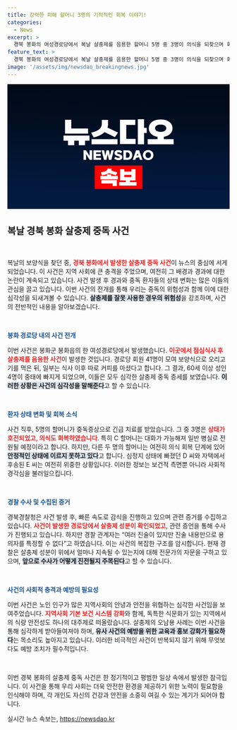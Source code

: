 ```yaml
---
title: 강력한 피해 할머니 3명의 기적적인 회복 이야기!
categories:
  - News
excerpt: >
  경북 봉화의 여성경로당에서 복날 살충제를 음용한 할머니 5명 중 3명이 의식을 되찾으며 회복 중이다. 한 할머니는 대화도 가능해 일반 병실로 전원 예정이다. 경찰은 사건의 경위를 조사 중이다. 클릭해 사건의 전말을 알아보세요!
feature_text: >
  경북 봉화의 여성경로당에서 복날 살충제를 음용한 할머니 5명 중 3명이 의식을 되찾으며 회복 중이다. 한 할머니는 대화도 가능해 일반 병실로 전원 예정이다. 경찰은 사건의 경위를 조사 중이다. 클릭해 사건의 전말을 알아보세요!
image: '/assets/img/newsdao_breakingnews.jpg'
---
```


<p><img src="/assets/img/newsdao_breakingnews.jpg" alt="flaretime 속보" /></p>

<h2 data-ke-size="size26">복날 경북 봉화 살충제 중독 사건</h2>

<p data-ke-size="size16">&nbsp;</p> 

<p>복날의 보양식을 찾던 중, <b><span style="color: #ee2323;">경북 봉화에서 발생한 살충제 중독 사건</span></b>이 뉴스의 중심에 서게 되었습니다. 이 사건은 지역 사회에 큰 충격을 주었으며, 여전히 그 배경과 경과에 대한 논란이 계속되고 있습니다. 사건 발생 후 경과와 중독 환자들의 상태 변화는 많은 이들의 관심을 끌고 있습니다. 이번 사건의 전개를 통해 우리는 중독의 위험성과 함께 이에 대한 심각성을 되새겨볼 수 있습니다. <b><span style="background-color: #21538527;">살충제를 잘못 사용한 경우의 위험성</span></b>을 강조하며, 사건의 전반적인 내용을 알아보겠습니다. </p>

<p data-ke-size="size16">&nbsp;</p>

<p><b><span style="color: #1a5490;">봉화 경로당 내의 사건 전개</span></b></p>

<p>이번 사건은 봉화군 봉화읍의 한 여성경로당에서 발생했습니다. <b><span style="color: #ee2323;">이곳에서 점심식사 후 살충제를 음용한 사건</span></b>이 발생한 것입니다. 경로당 회원 41명이 모여 보양식으로 오리고기를 먹은 뒤, 일부는 식사 이후 따로 커피를 마셨다고 합니다. 그 결과, 60세 이상 성인 4명이 중태에 빠지게 되었으며, 이들은 모두 심각한 살충제 중독 증세를 보였습니다. <b><span style="background-color: #21538527;">이러한 상황은 사건의 심각성을 말해준다</span></b>고 할 수 있습니다.</p>

<p data-ke-size="size16">&nbsp;</p>

<p><b><span style="color: #1a5490;">환자 상태 변화 및 회복 소식</span></b></p>

<p>사건 직후, 5명의 할머니가 중독증상으로 긴급 치료를 받았습니다. 그 중 3명은 <b><span style="color: #ee2323;">상태가 호전되었고, 의식도 회복하였습니다</span></b>. 특히 C 할머니는 대화가 가능해져 일반 병실로 전원될 예정이라고 합니다. 하지만, 다른 두 명의 할머니는 여전히 의식 회복 단계에 있어 <b><span style="background-color: #21538527;">안정적인 상태에 이르지 못하고 있다</span></b>고 합니다. 심정지 상태에 빠졌던 D 씨와 자택에서 후송된 E 씨는 여전히 위중한 상황입니다. 이러한 정보는 보건적 측면뿐 아니라 사회적 경각심을 불러일으킵니다. </p>

<p data-ke-size="size16">&nbsp;</p>

<p><b><span style="color: #1a5490;">경찰 수사 및 수집된 증거</span></b></p>

<p>경북경찰청은 사건 발생 후, 빠른 속도로 감식을 진행하고 있으며 관련 증거를 수집하고 있습니다. <b><span style="color: #ee2323;">사건이 발생한 경로당에서 살충제 성분이 확인되었고</span></b>, 관련 증언을 통해 수사가 진행되고 있습니다. 하지만 경찰 관계자는 “여러 진술이 있지만 진술 내용만으로 용의자를 특정할 수 없다”고 하였습니다. 이는 사건의 복잡한 구조를 암시합니다. 현재 경찰은 살충제 성분이 위에서 얼마나 지속될 수 있는지에 대해 전문가의 자문을 구하고 있으며, <b><span style="background-color: #21538527;">앞으로 수사가 어떻게 진전될지 주목된다</span></b>고 할 수 있습니다.</p>

<p data-ke-size="size16">&nbsp;</p>

<p><b><span style="color: #1a5490;">사건의 사회적 충격과 예방의 필요성</span></b></p>

<p>이번 사건은 노인 인구가 많은 지역사회의 안녕과 안전을 위협하는 심각한 사건임을 보여주었습니다. <b><span style="color: #ee2323;">지역사회 기본 보건 시스템 강화</span></b>와 함께, 독특한 식문화가 있는 지역에서의 식량 안전성도 하나의 대주제로 떠올랐습니다. 살충제의 오남용 사례는 이번 사건을 통해 심각하게 받아들여져야 하며, <b><span style="background-color: #21538527;">유사 사건의 예방을 위한 교육과 홍보 강화가 필요하다</span></b>는 목소리도 높아지고 있습니다. 이러한 비극적인 사건이 반복되지 않기 위해 무엇보다도 예방 조치가 필수적입니다. </p>

<p data-ke-size="size16">&nbsp;</p>

<p>이번 경북 봉화의 살충제 중독 사건은 한 정기적이고 평범한 일상 속에서 발생한 참극입니다. 이 사건을 통해 우리 사회는 더욱 안전한 환경을 제공하기 위한 노력이 필요함을 인식해야 하며, 각 개인도 자신의 건강과 안전을 소중히 여길 수 있는 계기가 되어야 합니다.</p>
실시간 뉴스 속보는, <a href="https://newsdao.kr" rel="dofollow">https://newsdao.kr</a>


